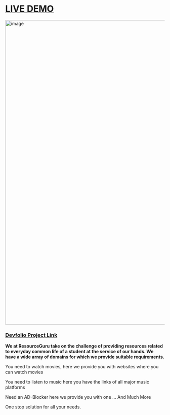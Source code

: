 <h1><a href="https://resourceguru.netlify.app/">LIVE DEMO</a></h1>
<img width="960" alt="image" src="https://github.com/anshaneja5/hackout-2023-backend/assets/128882734/eb3afd4b-5db5-4548-a5a8-6c179f06c08c">

<h3><a href="https://devfolio.co/projects/resourcesguru-dffb">Devfolio Project Link</a></h1>


**We at ResourceGuru take on the challenge of providing resources related to everyday common life of a student at the service of our hands. We have a wide array of domains for which we provide suitable requirements.**

You need to watch movies, here we provide you with websites where you can watch movies 

You need to listen to music here you have the links of all major music platforms 

Need an AD-Blocker here we provide you with one
... And Much More

One stop solution for all your needs.
